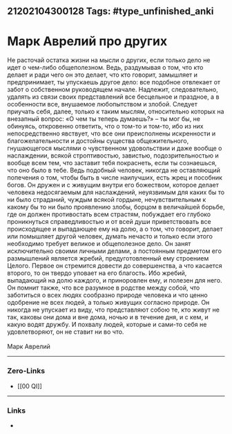 21202104300128
Tags: #type_unfinished_anki
---
# Марк Аврелий про других

​​Не расточай остатка жизни на мысли о других, если только дело не идет о чем-либо общеполезном. Ведь, раздумывая о том, что кто делает и ради чего он это делает, что кто говорит, замышляет и предпринимает, ты упускаешь другое дело: все подобное отвлекает от забот о собственном руководящем начале. Надлежит, следовательно, удалять из связи своих представлений все бесцельное и праздное, а в особенности все, внушаемое любопытством и злобой. Следует приучать себя, далее, только к таким мыслям, относительно которых на внезапный вопрос: «О чем ты теперь думаешь?» – ты мог бы, не обинуясь, откровенно ответить, что о том-то и том-то, ибо из них непосредственно явствует, что все они преисполнены искренности и благожелательности и достойны существа общежительного, гнушающегося мыслями о чувственном удовольствии и даже вообще о наслаждении, всякой строптивостью, завистью, подозрительностью и вообще всем тем, что заставит тебя покраснеть, если ты сознаешься, что оно было в тебе. Ведь подобный человек, никогда не оставляющий попечения о том, чтобы быть в числе наилучших, есть жрец и пособник богов. Он дружен и с живущим внутри его божеством, которое делает человека недосягаемым для наслаждений, неуязвимым для каких бы то ни было страданий, чуждым всякой гордыне, нечувствительным к какому бы то ни было проявлению злобы, борцом в величайшей борьбе, где он должен противостать всем страстям, побуждает его глубоко проникнуться справедливостью и от всей души приветствовать все происходящее и выпадающее ему на долю, а о том, что говорит, делает или помышляет другой человек, думать нечасто и только если этого необходимо требует великое и общеполезное дело. Он занят исключительно своими личными делами, а постоянным предметом его размышлений является жребий, предуготовленный ему строением Целого. Первое он стремится довести до совершенства, а что касается второго, то он твердо уповает на его благость. Ибо жребий, выпадающий на долю каждого, и приноровлен ему, и полезен для него. Он помнит также, что все разумное в родстве между собой, что заботиться о всех людях сообразно природе человека и что ценно одобрение не всех людей, а только живущих согласно природе. Он никогда не упускает из виду, что представляют собою те, кто живут не так, каковы они дома и вне дома, ночью и в течение дня, и с кем, и какую водят дружбу. И похвалу людей, которые и сами-то себя не удовлетворяют, он не ставит ни во что.<br><br>Марк Аврелий

---
### Zero-Links
- [[00 QI]]
---
### Links
-